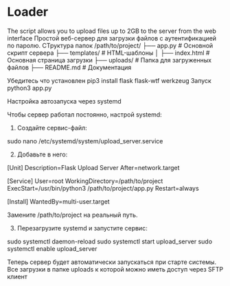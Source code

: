 # Loader
The script allows you to upload files up to 2GB to the server from the web interface
Простой веб-сервер для загрузки файлов с аутентификацией по паролю.
СТруктура папок
/path/to/project/
├── app.py               # Основной скрипт сервера
├── templates/           # HTML-шаблоны
│   ├── index.html       # Основная страница загрузки
├── uploads/             # Папка для загруженных файлов
├── README.md            # Документация


Убедитесь что установлен pip3 install flask flask-wtf werkzeug
Запуск python3 app.py

 Настройка автозапуска через systemd

Чтобы сервер работал постоянно, настрой systemd:

1. Создайте сервис-файл:

sudo nano /etc/systemd/system/upload_server.service

2. Добавьте в него:

[Unit]
Description=Flask Upload Server
After=network.target

[Service]
User=root
WorkingDirectory=/path/to/project
ExecStart=/usr/bin/python3 /path/to/project/app.py
Restart=always

[Install]
WantedBy=multi-user.target

Замените /path/to/project на реальный путь.

3. Перезагрузите systemd и запустите сервис:

sudo systemctl daemon-reload
sudo systemctl start upload_server
sudo systemctl enable upload_server

Теперь сервер будет автоматически запускаться при старте системы.
Все загрузки в папке uploads к которой можно иметь доступ через SFTP клиент

